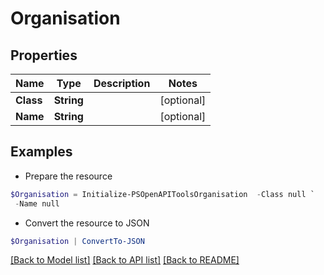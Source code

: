 # Organisation
## Properties

Name | Type | Description | Notes
------------ | ------------- | ------------- | -------------
**Class** | **String** |  | [optional] 
**Name** | **String** |  | [optional] 

## Examples

- Prepare the resource
```powershell
$Organisation = Initialize-PSOpenAPIToolsOrganisation  -Class null `
 -Name null
```

- Convert the resource to JSON
```powershell
$Organisation | ConvertTo-JSON
```

[[Back to Model list]](../README.md#documentation-for-models) [[Back to API list]](../README.md#documentation-for-api-endpoints) [[Back to README]](../README.md)

